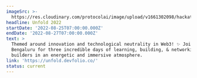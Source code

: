 ```yaml
---
imageSrc: >-
  https://res.cloudinary.com/protocolai/image/upload/v1661302098/hackathons/unfold_ewgso9.webp
headline: Unfold 2022
startDate: '2022-08-25T07:00:00.000Z'
endDate: '2022-08-27T07:00:00.000Z'
text: >
  Themed around innovation and technological neutrality in Web3! ✨ Join us in
  Bengaluru for three incredible days of learning, building, & networking with
  builders in an energetic and immersive atmosphere.
link: 'https://unfold.devfolio.co/'
status: current
---
```


